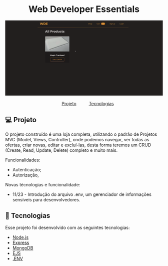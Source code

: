 <h1 align="center">
  Web Developer Essentials
</h1>
<img src="public/assets/layout.png" alt="WDE Layout"/>

<nav>
  <ul style="list-style:none;display:flex;justify-content:center;gap:40px;">
    <li>
      <a href="#projeto">Projeto</a>
    </li>
    <li>
      <a href="#tecnologias">Tecnologias</a>
    </li>
  </ul>
</nav>

## 💻 Projeto


O projeto construído é uma loja completa, utilizando o padrão de Projetos MVC (Model, Views, Controller), onde podemos navegar, ver todas as ofertas, criar novas, editar e excluí-las, desta forma teremos um CRUD (Create, Read, Update, Delete) completo e muito mais.

Funcionalidades:
  - Autenticação;
  - Autorização,


Novas técnologias e funcionalidade:

- 11/23 - Introdução do arquivo .env, um gerenciador de informações sensíveis para desenvolvedores.

## 🚀 Tecnologias

Esse projeto foi desenvolvido com as seguintes tecnologias:

- [Node.js](https://nodejs.org/en/)
- [Express](https://expressjs.com/pt-br/)
- [MongoDB](https://www.mongodb.com/)
- [EJS](https://ejs.co/)
- [.ENV](https://www.dotenv.org/)
